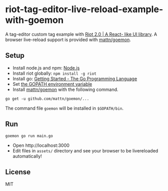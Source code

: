 riot-tag-editor-live-reload-example-with-goemon
===============================================

A tag-editor custom tag example with [Riot 2.0 | A React- like UI library](https://muut.com/riotjs/).
A browser live-reload support is provided with [mattn/goemon](https://github.com/mattn/goemon).

## Setup

- Install node.js and npm: [Node.js](http://nodejs.org/)
- Install riot globally: `npm install -g riot`
- Install go: [Getting Started - The Go Programming Language](http://golang.org/doc/install)
- Set [the GOPATH environment variable](https://golang.org/doc/code.html#GOPATH)
- Install [mattn/goemon](https://github.com/mattn/goemon) with the following command.

```
go get -u github.com/mattn/goemon/...
```

The command file `goemon` will be installed in `$GOPATH/bin`.

## Run

```
goemon go run main.go
```

- Open http://localhost:3000
- Edit files in `assets/` directory and see your browser to be livereloaded automatically!


## License
MIT
